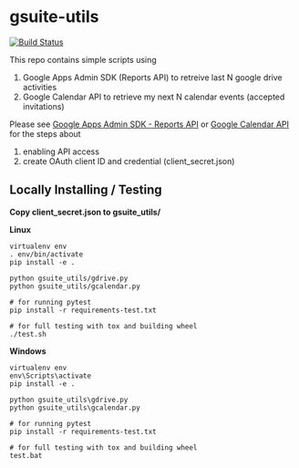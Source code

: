 # gsuite-utils

[![Build Status](https://travis-ci.org/kyhau/gsuite-utils.svg?branch=master)](https://travis-ci.org/kyhau/gsuite-utils)

This repo contains simple scripts using 

1. Google Apps Admin SDK (Reports API) to retreive last N google drive activities
2. Google Calendar API to retrieve my next N calendar events (accepted invitations)

Please see [Google Apps Admin SDK - Reports API](https://developers.google.com/admin-sdk/reports/v1/quickstart/python) 
or [Google Calendar API](https://developers.google.com/google-apps/calendar/quickstart/python) for the steps about 

1. enabling API access
2. create OAuth client ID and credential (client_secret.json)

## Locally Installing / Testing 

**Copy client_secret.json to gsuite_utils/**

**Linux**

    virtualenv env
    . env/bin/activate
    pip install -e .
    
    python gsuite_utils/gdrive.py
    python gsuite_utils/gcalendar.py
    
    # for running pytest
    pip install -r requirements-test.txt
    
    # for full testing with tox and building wheel
    ./test.sh

**Windows**

    virtualenv env
    env\Scripts\activate
    pip install -e .
    
    python gsuite_utils\gdrive.py
    python gsuite_utils\gcalendar.py
    
    # for running pytest
    pip install -r requirements-test.txt
    
    # for full testing with tox and building wheel
    test.bat
